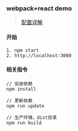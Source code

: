 ### webpack+react demo

> [配置详解](https://github.com/liu-dongyu/frontend-notes/issues/16)

#### 开始
```
1. npm start
2. http://localhost:3000
```

#### 相关指令
```
// 安装依赖
npm install 

// 更新依赖
npm run update

// 生产环境，dist目录
npm run build 
```
